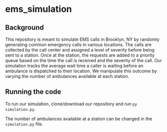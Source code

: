 # ems_simulation

## Background

This repository is meant to simulate EMS calls in Brooklyn, NY by randomly generating common emergency calls in various locations. The calls are collected by the call center and assigned a level of severity before being sent to a station. Once at the station, the requests are added to a priority queue based on the time the call is received and the severity of the call. Our simulation tracks the average wait time a caller is waiting before an ambulance is dispatched to their location. We manipulate this outcome by varying the number of ambulances available at each station.

## Running the code

To run our simulation, clone/download our repository and run ```py simulation.py```.

The number of ambulances available at a station can be changed in the ```simulation.py``` file.